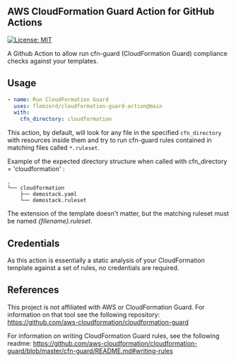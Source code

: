 ## AWS CloudFormation Guard Action for GitHub Actions

[![License: MIT](https://img.shields.io/badge/License-MIT-yellow.svg)](https://opensource.org/licenses/MIT)

A Github Action to allow run cfn-guard (CloudFormation Guard) compliance checks against your templates.
## Usage

```yaml
- name: Run CloudFormation Guard
  uses: flemzord/cloudformation-guard-action@main
  with:
    cfn_directory: cloudformation
```

This action, by default, will look for any file in the specified `cfn_directory` with resources inside them and try to run cfn-guard rules contained in matching files called `*.ruleset`.

Example of the expected directory structure when called with cfn_directory = 'cloudformation' :
```
.
└── cloudformation
    ├── demostack.yaml
    └── demostack.ruleset
```

The extension of the template doesn't matter, but the matching ruleset must be named _{filename}.ruleset_.

## Credentials
As this action is essentially a static analysis of your CloudFormation template against a set of rules, no credentials are required.

## References

This project is not affiliated with AWS or CloudFormation Guard.  For information on that tool see the following repository:
https://github.com/aws-cloudformation/cloudformation-guard

For information on writing CloudFormation Guard rules, see the following readme:
https://github.com/aws-cloudformation/cloudformation-guard/blob/master/cfn-guard/README.md#writing-rules
